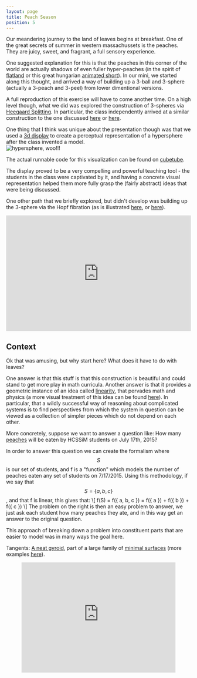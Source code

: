 ```yaml
---
layout: page
title: Peach Season
position: 5
---
```


Our meandering journey to the land of leaves begins at breakfast.  One of the great secrets of summer in western massachussets is the peaches.  They are juicy, sweet, and fragrant, a full sensory experience.  

One suggested explanation for this is that the peaches in this corner of the world are actually shadows of even fuller hyper-peaches (in the spirit of [flatland](http://www.math.harvard.edu/~knill/mathmovies/swf/flatland1965.html) or this great hungarian [animated short](anim.mome.hu/en/films/rabbitanddeer/)).  In our mini, we started along this thought, and arrived a way of building up a 3-ball and 3-sphere (actually a 3-peach and 3-peel) from lower dimentional versions.  

A full reproduction of this exercise will have to come another time.  On a high level though, what we did was explored the construction of 3-spheres via [Heegaard Splitting](https://en.wikipedia.org/wiki/Heegaard_splitting). In particular, the class independently arrived at a similar construction to the one discussed [here](https://glyphobet.net/3-sphere/node2.html#SECTION00021000000000000000) or [here](http://www.geocities.ws/jsfhome/Think4d/Hyprsphr/envsintr.html).

One thing that I think was unique about the presentation though was that we used a [3d display](http://www.cubetube.org/) to create a perceptual representation of a hypersphere after the class invented a model.  
<img src="{{ site.baseurl }}/public/img/hypersphere.gif" alt="hypersphere, woo!!!">

The actual runnable code for this visualization can be found on [cubetube](http://www.cubetube.org/viz/726/). 

The display proved to be a very compelling and powerful teaching tool - the students in the class were captivated by it, and having a concrete visual representation helped them more fully grasp the (fairly abstract) ideas that were being discussed.  

One other path that we briefly explored, but didn't develop was building up the 3-sphere via the Hopf fibration (as is illustrated [here](http://nilesjohnson.net/hopf.html), or [here](http://philogb.github.io/page/hopf/#)).

<div style="margin: 0px auto; text-align: center;">
<iframe width="420" height="315" style='width: 100%;' src="https://www.youtube.com/embed/AKotMPGFJYk" frameborder="0" allowfullscreen></iframe></div>

## Context

Ok that was amusing, but why start here? What does it have to do with leaves?

One answer is that this stuff is that this construction is beautiful and could stand to get more play in math curricula.  Another answer is that it provides a geometric instance of an idea called [linearity](https://en.wikipedia.org/wiki/Linearity), that pervades math and physics (a more visual treatment of this idea can be found [here](http://maxgoldste.in/itad/)).  In particular, that a wildly successful way of reasoning about complicated systems is to find perspectives from which the system in question can be viewed as a collection of simpler pieces which do not depend on each other.

More concretely, suppose we want to answer a question like: How many [peaches](https://www.youtube.com/watch?v=wvAnQqVJ3XQ) will be eaten by HCSSiM students on July 17th, 2015?

In order to answer this question we can create the formalism where $$S$$ is our set of students, and f is a "function" which models the number of peaches eaten any set of students on 7/17/2015.  Using this methodology, if we say that $$S = \{ a, b, c \}$$, and that f is linear, this gives that: 
\\[ 
f(S) = f(\{ a, b, c \}) = f(\{ a \}) + f(\{ b \}) + f(\{ c \})
\\]
The problem on the right is then an easy problem to answer, we just ask each student how many peaches they ate, and in this way get an answer to the original question. 

This approach of breaking down a problem into constituent parts that are easier to model was in many ways the goal here.  

<p class="message">
	Tangents: 
	<a href="https://www.shadertoy.com/view/Md23Rd">A neat gyroid</a>, part of a large family of <a href="http://facstaff.susqu.edu/brakke/evolver/examples/periodic/periodic.html">minimal surfaces</a> (more examples <a href="http://www.indiana.edu/~minimal/archive/index.html">here</a>).
	<div style="margin: 0px auto; text-align: center;">
		<iframe width="420" height="300" frameborder="0" src="https://www.shadertoy.com/embed/Md23Rd?gui=true&t=10&paused=true" allowfullscreen></iframe>
	</div>
</p>